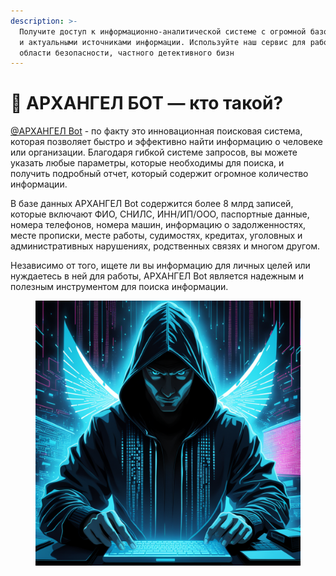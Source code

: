 ```yaml
---
description: >-
  Получите доступ к информационно-аналитической системе с огромной базой данных
  и актуальными источниками информации. Используйте наш сервис для работы в
  области безопасности, частного детективного бизн
---
```


# 👼 АРХАНГЕЛ БОТ — кто такой?

[@АРХАНГЕЛ Bot](https://angls.me/bot/?start=3O03JCGG) - по факту это инновационная поисковая система, которая позволяет быстро и эффективно найти информацию о человеке или организации. Благодаря гибкой системе запросов, вы можете указать любые параметры, которые необходимы для поиска, и получить подробный отчет, который содержит огромное количество информации.

В базе данных АРХАНГЕЛ Bot содержится более 8 млрд записей, которые включают ФИО, СНИЛС, ИНН/ИП/ООО, паспортные данные, номера телефонов, номера машин, информацию о задолженностях, месте прописки, месте работы, судимостях, кредитах, уголовных и административных нарушениях, родственных связях и многом другом.

Независимо от того, ищете ли вы информацию для личных целей или нуждаетесь в ней для работы, АРХАНГЕЛ Bot является надежным и полезным инструментом для поиска информации.

<figure><img src="../.gitbook/assets/ar.png" alt=""><figcaption></figcaption></figure>
